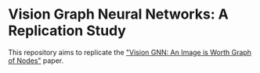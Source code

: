 
# Vision Graph Neural Networks: A Replication Study

This repository aims to replicate the ["Vision GNN: An Image 
is Worth Graph of Nodes"](https://arxiv.org/abs/2206.00272) paper.